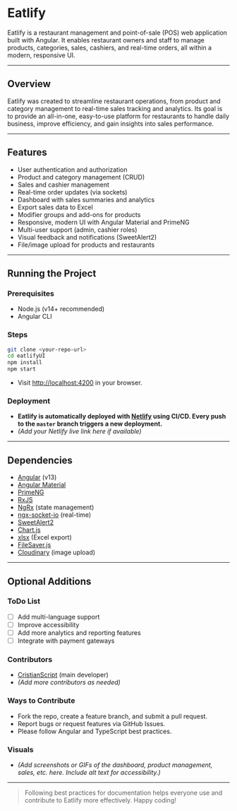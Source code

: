 # Eatlify

Eatlify is a restaurant management and point-of-sale (POS) web application built with Angular. It enables restaurant owners and staff to manage products, categories, sales, cashiers, and real-time orders, all within a modern, responsive UI.

---

## Overview
Eatlify was created to streamline restaurant operations, from product and category management to real-time sales tracking and analytics. Its goal is to provide an all-in-one, easy-to-use platform for restaurants to handle daily business, improve efficiency, and gain insights into sales performance.

---

## Features
- User authentication and authorization
- Product and category management (CRUD)
- Sales and cashier management
- Real-time order updates (via sockets)
- Dashboard with sales summaries and analytics
- Export sales data to Excel
- Modifier groups and add-ons for products
- Responsive, modern UI with Angular Material and PrimeNG
- Multi-user support (admin, cashier roles)
- Visual feedback and notifications (SweetAlert2)
- File/image upload for products and restaurants

---

## Running the Project

### Prerequisites
- Node.js (v14+ recommended)
- Angular CLI

### Steps
```bash
git clone <your-repo-url>
cd eatlifyUI
npm install
npm start
```
- Visit [http://localhost:4200](http://localhost:4200) in your browser.

### Deployment
- **Eatlify is automatically deployed with [Netlify](https://www.netlify.com/) using CI/CD. Every push to the `master` branch triggers a new deployment.**
- *(Add your Netlify live link here if available)*

---

## Dependencies
- [Angular](https://angular.io/) (v13)
- [Angular Material](https://material.angular.io/)
- [PrimeNG](https://www.primefaces.org/primeng/)
- [RxJS](https://rxjs.dev/)
- [NgRx](https://ngrx.io/) (state management)
- [ngx-socket-io](https://github.com/rodgc/ngx-socket-io) (real-time)
- [SweetAlert2](https://sweetalert2.github.io/)
- [Chart.js](https://www.chartjs.org/)
- [xlsx](https://github.com/SheetJS/sheetjs) (Excel export)
- [FileSaver.js](https://github.com/eligrey/FileSaver.js)
- [Cloudinary](https://cloudinary.com/) (image upload)

---

## Optional Additions

### ToDo List
- [ ] Add multi-language support
- [ ] Improve accessibility
- [ ] Add more analytics and reporting features
- [ ] Integrate with payment gateways

### Contributors
- [CristianScript](https://github.com/cristianscript) (main developer)
- *(Add more contributors as needed)*

### Ways to Contribute
- Fork the repo, create a feature branch, and submit a pull request.
- Report bugs or request features via GitHub Issues.
- Please follow Angular and TypeScript best practices.

### Visuals
- *(Add screenshots or GIFs of the dashboard, product management, sales, etc. here. Include alt text for accessibility.)*

---

> Following best practices for documentation helps everyone use and contribute to Eatlify more effectively. Happy coding!

